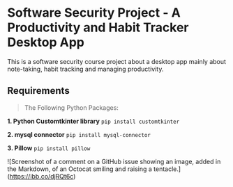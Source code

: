 # Software Security Project - A Productivity and Habit Tracker Desktop App

This is a software security course project about a desktop app mainly about note-taking, habit tracking and managing productivity.

## Requirements

> The Following Python Packages:

**1. Python Customtkinter library**
```pip install customtkinter```

**2. mysql connector**
```pip install mysql-connector```

**3. Pillow**
```pip install pillow```


![Screenshot of a comment on a GitHub issue showing an image, added in the Markdown, of an Octocat smiling and raising a tentacle.]
(https://ibb.co/djRQt6c)
